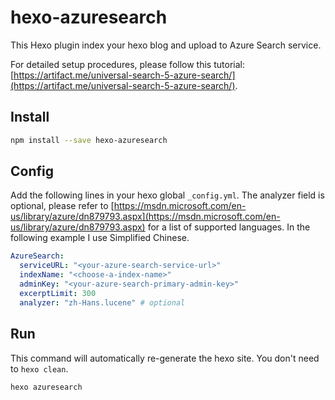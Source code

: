 # hexo-azuresearch

This Hexo plugin index your hexo blog and upload to Azure Search service.

For detailed setup procedures, please follow this tutorial: [https://artifact.me/universal-search-5-azure-search/](https://artifact.me/universal-search-5-azure-search/).

## Install

```bash
npm install --save hexo-azuresearch
```

## Config

Add the following lines in your hexo global `_config.yml`. The analyzer field is optional, please refer to [https://msdn.microsoft.com/en-us/library/azure/dn879793.aspx](https://msdn.microsoft.com/en-us/library/azure/dn879793.aspx) for a list of supported languages. In the following example I use Simplified Chinese.

```yml
AzureSearch:
  serviceURL: "<your-azure-search-service-url>"
  indexName: "<choose-a-index-name>"
  adminKey: "<your-azure-search-primary-admin-key>"
  excerptLimit: 300
  analyzer: "zh-Hans.lucene" # optional
```

## Run

This command will automatically re-generate the hexo site. You don't need to `hexo clean`.

```bash
hexo azuresearch
```
